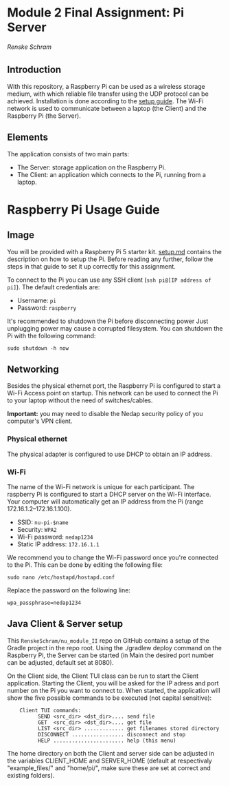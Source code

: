 # Module 2 Final Assignment: Pi Server

###### Renske Schram

## Introduction

With this repository, a Raspberry Pi can be used as a wireless storage medium, with which reliable file transfer using the UDP protocol can be achieved. Installation is done according to the [setup guide](pi_setup/setup.md). The Wi-Fi network is used to communicate between a laptop (the Client) and the Raspberry Pi (the Server).


## Elements

The application consists of two main parts:

 - The Server: storage application on the Raspberry Pi.
 - The Client: an application which connects to the Pi, running from a laptop.


# Raspberry Pi Usage Guide

## Image

You will be provided with a Raspberry Pi 5 starter kit. [setup.md](pi_setup/setup.md) contains the description on how to setup the Pi. Before reading any further, follow the steps in that guide to set it up correctly for this assignment.

To connect to the Pi you can use any SSH client (`ssh pi@[IP address of pi]`).
The default credentials are:
 - Username: `pi`
 - Password: `raspberry`

It's recommended to shutdown the Pi before disconnecting power
Just unplugging power may cause a corrupted filesystem.
You can shutdown the Pi with the following command:

`sudo shutdown -h now`

## Networking

Besides the physical ethernet port, the Raspberry Pi is configured to start a Wi-Fi Access point on startup.
This network can be used to connect the Pi to your laptop without the need of switches/cables.

**Important:** you may need to disable the Nedap security policy of you computer's VPN client.

### Physical ethernet

The physical adapter is configured to use DHCP to obtain an IP address.

### Wi-Fi

The name of the Wi-Fi network is unique for each participant.
The raspberry Pi is configured to start a DHCP server on the Wi-Fi interface.
Your computer will automatically get an IP address from the Pi (range 172.16.1.2–172.16.1.100).

 - SSID: `nu-pi-$name`
 - Security: `WPA2`
 - Wi-Fi password: `nedap1234`
 - Static IP address: `172.16.1.1`

We recommend you to change the Wi-Fi password once you're connected to the Pi. This can be done by editing the following file:

`sudo nano /etc/hostapd/hostapd.conf`

Replace the password on the following line:

`wpa_passphrase=nedap1234`


## Java Client & Server setup

This `RenskeSchram/nu_module_II` repo on GitHub contains a setup of the Gradle project in the repo root. Using the ./gradlew deploy command on the Raspberry Pi, the Server can be started (in Main the desired port number can be adjusted, default set at 8080).

On the Client side, the Client TUI class can be run to start the Client application. Starting the Client, you will be asked for the IP adress and port number on the Pi you want to connect to. When started, the application will show the five possible commands to be executed (not capital sensitive):

        Client TUI commands:
              SEND <src_dir> <dst_dir>.... send file 
              GET  <src_dir> <dst_dir>.... get file
              LIST <src_dir> ............. get filenames stored directory 
              DISCONNECT ................. disconnect and stop 
              HELP ....................... help (this menu)

The home directory on both the Client and server side can be adjusted in the variables CLIENT_HOME and SERVER_HOME (default at respectivaly "example_files/" and "home/pi/", make sure these are set at correct and existing folders).
